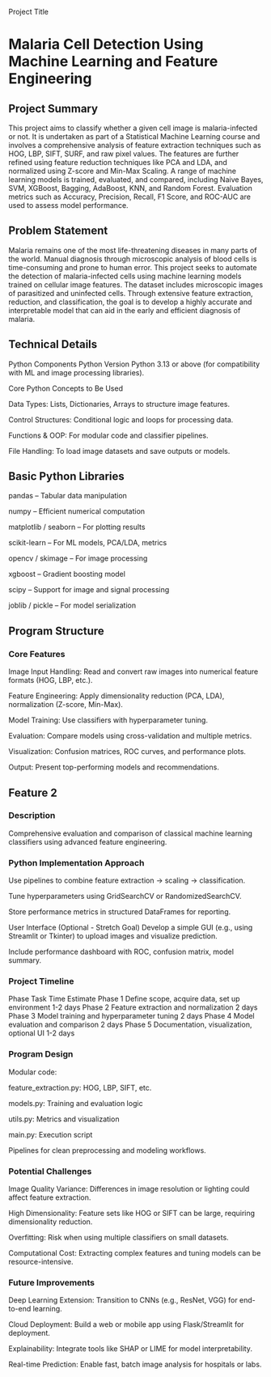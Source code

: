 
Project Title
# Malaria Cell Detection Using Machine Learning and Feature Engineering

## Project Summary

This project aims to classify whether a given cell image is malaria-infected or not. It is undertaken as part of a Statistical Machine Learning course and involves a comprehensive analysis of feature extraction techniques such as HOG, LBP, SIFT, SURF, and raw pixel values. The features are further refined using feature reduction techniques like PCA and LDA, and normalized using Z-score and Min-Max Scaling. A range of machine learning models is trained, evaluated, and compared, including Naive Bayes, SVM, XGBoost, Bagging, AdaBoost, KNN, and Random Forest. Evaluation metrics such as Accuracy, Precision, Recall, F1 Score, and ROC-AUC are used to assess model performance.

## Problem Statement

Malaria remains one of the most life-threatening diseases in many parts of the world. Manual diagnosis through microscopic analysis of blood cells is time-consuming and prone to human error. This project seeks to automate the detection of malaria-infected cells using machine learning models trained on cellular image features. The dataset includes microscopic images of parasitized and uninfected cells. Through extensive feature extraction, reduction, and classification, the goal is to develop a highly accurate and interpretable model that can aid in the early and efficient diagnosis of malaria.

## Technical Details

Python Components
Python Version
Python 3.13 or above (for compatibility with ML and image processing libraries).

Core Python Concepts to Be Used

Data Types: Lists, Dictionaries, Arrays to structure image features.

Control Structures: Conditional logic and loops for processing data.

Functions & OOP: For modular code and classifier pipelines.

File Handling: To load image datasets and save outputs or models.

## Basic Python Libraries

pandas – Tabular data manipulation

numpy – Efficient numerical computation

matplotlib / seaborn – For plotting results

scikit-learn – For ML models, PCA/LDA, metrics

opencv / skimage – For image processing

xgboost – Gradient boosting model

scipy – Support for image and signal processing

joblib / pickle – For model serialization

## Program Structure

### Core Features

Image Input Handling: Read and convert raw images into numerical feature formats (HOG, LBP, etc.).

Feature Engineering: Apply dimensionality reduction (PCA, LDA), normalization (Z-score, Min-Max).

Model Training: Use classifiers with hyperparameter tuning.

Evaluation: Compare models using cross-validation and multiple metrics.

Visualization: Confusion matrices, ROC curves, and performance plots.

Output: Present top-performing models and recommendations.

## Feature 2

### Description

Comprehensive evaluation and comparison of classical machine learning classifiers using advanced feature engineering.

### Python Implementation Approach

Use pipelines to combine feature extraction → scaling → classification.

Tune hyperparameters using GridSearchCV or RandomizedSearchCV.

Store performance metrics in structured DataFrames for reporting.

User Interface (Optional - Stretch Goal)
Develop a simple GUI (e.g., using Streamlit or Tkinter) to upload images and visualize prediction.

Include performance dashboard with ROC, confusion matrix, model summary.

### Project Timeline

Phase	Task	Time Estimate
Phase 1	Define scope, acquire data, set up environment	1-2 days
Phase 2	Feature extraction and normalization	2 days
Phase 3	Model training and hyperparameter tuning	2 days
Phase 4	Model evaluation and comparison	2 days
Phase 5	Documentation, visualization, optional UI	1-2 days

### Program Design

Modular code:

feature_extraction.py: HOG, LBP, SIFT, etc.

models.py: Training and evaluation logic

utils.py: Metrics and visualization

main.py: Execution script

Pipelines for clean preprocessing and modeling workflows.

### Potential Challenges

Image Quality Variance: Differences in image resolution or lighting could affect feature extraction.

High Dimensionality: Feature sets like HOG or SIFT can be large, requiring dimensionality reduction.

Overfitting: Risk when using multiple classifiers on small datasets.

Computational Cost: Extracting complex features and tuning models can be resource-intensive.

### Future Improvements
Deep Learning Extension: Transition to CNNs (e.g., ResNet, VGG) for end-to-end learning.

Cloud Deployment: Build a web or mobile app using Flask/Streamlit for deployment.

Explainability: Integrate tools like SHAP or LIME for model interpretability.

Real-time Prediction: Enable fast, batch image analysis for hospitals or labs.


